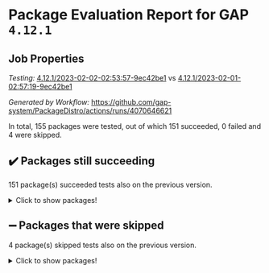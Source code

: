 # Package Evaluation Report for GAP `4.12.1`

## Job Properties

*Testing:* [4.12.1/2023-02-02-02:53:57-9ec42be1](https://github.com/gap-system/PackageDistro/blob/data/reports/4.12.1/2023-02-02-02:53:57-9ec42be1) vs [4.12.1/2023-02-01-02:57:19-9ec42be1](https://github.com/gap-system/PackageDistro/blob/data/reports/4.12.1/2023-02-01-02:57:19-9ec42be1)

*Generated by Workflow:* https://github.com/gap-system/PackageDistro/actions/runs/4070646621

In total, 155 packages were tested, out of which 151 succeeded, 0 failed and 4 were skipped.

## :heavy_check_mark: Packages still succeeding

151 package(s) succeeded tests also on the previous version.
<details><summary>Click to show packages!</summary>

- 4ti2interface 2023.01-01 [(success)](https://github.com/gap-system/PackageDistro/actions/runs/4070646621/jobs/7011844081)
- ace 5.6.2 [(success)](https://github.com/gap-system/PackageDistro/actions/runs/4070646621/jobs/7011844181)
- aclib 1.3.2 [(success)](https://github.com/gap-system/PackageDistro/actions/runs/4070646621/jobs/7011844269)
- agt 0.3.1 [(success)](https://github.com/gap-system/PackageDistro/actions/runs/4070646621/jobs/7011844375)
- alnuth 3.2.1 [(success)](https://github.com/gap-system/PackageDistro/actions/runs/4070646621/jobs/7011844451)
- anupq 3.3.0 [(success)](https://github.com/gap-system/PackageDistro/actions/runs/4070646621/jobs/7011844533)
- atlasrep 2.1.6 [(success)](https://github.com/gap-system/PackageDistro/actions/runs/4070646621/jobs/7011844628)
- autodoc 2022.10.20 [(success)](https://github.com/gap-system/PackageDistro/actions/runs/4070646621/jobs/7011844719)
- automata 1.15 [(success)](https://github.com/gap-system/PackageDistro/actions/runs/4070646621/jobs/7011844799)
- automgrp 1.3.2 [(success)](https://github.com/gap-system/PackageDistro/actions/runs/4070646621/jobs/7011844895)
- autpgrp 1.11 [(success)](https://github.com/gap-system/PackageDistro/actions/runs/4070646621/jobs/7011844972)
- cap 2023.01-09 [(success)](https://github.com/gap-system/PackageDistro/actions/runs/4070646621/jobs/7011845057)
- caratinterface 2.3.4 [(success)](https://github.com/gap-system/PackageDistro/actions/runs/4070646621/jobs/7011845124)
- cddinterface 2022.11.01 [(success)](https://github.com/gap-system/PackageDistro/actions/runs/4070646621/jobs/7011845177)
- circle 1.6.5 [(success)](https://github.com/gap-system/PackageDistro/actions/runs/4070646621/jobs/7011845263)
- classicpres 1.22 [(success)](https://github.com/gap-system/PackageDistro/actions/runs/4070646621/jobs/7011845315)
- cohomolo 1.6.11 [(success)](https://github.com/gap-system/PackageDistro/actions/runs/4070646621/jobs/7011845392)
- congruence 1.2.4 [(success)](https://github.com/gap-system/PackageDistro/actions/runs/4070646621/jobs/7011845453)
- corelg 1.56 [(success)](https://github.com/gap-system/PackageDistro/actions/runs/4070646621/jobs/7011845509)
- crime 1.6 [(success)](https://github.com/gap-system/PackageDistro/actions/runs/4070646621/jobs/7011845574)
- crisp 1.4.6 [(success)](https://github.com/gap-system/PackageDistro/actions/runs/4070646621/jobs/7011845662)
- crypting 0.10.4 [(success)](https://github.com/gap-system/PackageDistro/actions/runs/4070646621/jobs/7011845729)
- cryst 4.1.25 [(success)](https://github.com/gap-system/PackageDistro/actions/runs/4070646621/jobs/7011845799)
- crystcat 1.1.10 [(success)](https://github.com/gap-system/PackageDistro/actions/runs/4070646621/jobs/7011845859)
- ctbllib 1.3.4 [(success)](https://github.com/gap-system/PackageDistro/actions/runs/4070646621/jobs/7011845920)
- cubefree 1.19 [(success)](https://github.com/gap-system/PackageDistro/actions/runs/4070646621/jobs/7011845974)
- curlinterface 2.3.1 [(success)](https://github.com/gap-system/PackageDistro/actions/runs/4070646621/jobs/7011846028)
- cvec 2.7.6 [(success)](https://github.com/gap-system/PackageDistro/actions/runs/4070646621/jobs/7011846095)
- datastructures 0.3.0 [(success)](https://github.com/gap-system/PackageDistro/actions/runs/4070646621/jobs/7011846170)
- deepthought 1.0.6 [(success)](https://github.com/gap-system/PackageDistro/actions/runs/4070646621/jobs/7011846226)
- design 1.7 [(success)](https://github.com/gap-system/PackageDistro/actions/runs/4070646621/jobs/7011846292)
- difsets 2.3.1 [(success)](https://github.com/gap-system/PackageDistro/actions/runs/4070646621/jobs/7011846370)
- digraphs 1.6.1 [(success)](https://github.com/gap-system/PackageDistro/actions/runs/4070646621/jobs/7011846426)
- edim 1.3.6 [(success)](https://github.com/gap-system/PackageDistro/actions/runs/4070646621/jobs/7011846484)
- example 4.3.3 [(success)](https://github.com/gap-system/PackageDistro/actions/runs/4070646621/jobs/7011846549)
- examplesforhomalg 2022.11-01 [(success)](https://github.com/gap-system/PackageDistro/actions/runs/4070646621/jobs/7011846596)
- factint 1.6.3 [(success)](https://github.com/gap-system/PackageDistro/actions/runs/4070646621/jobs/7011846658)
- ferret 1.0.9 [(success)](https://github.com/gap-system/PackageDistro/actions/runs/4070646621/jobs/7011846704)
- fga 1.4.0 [(success)](https://github.com/gap-system/PackageDistro/actions/runs/4070646621/jobs/7011846759)
- fining 1.5.4 [(success)](https://github.com/gap-system/PackageDistro/actions/runs/4070646621/jobs/7011846811)
- float 1.0.3 [(success)](https://github.com/gap-system/PackageDistro/actions/runs/4070646621/jobs/7011846879)
- format 1.4.3 [(success)](https://github.com/gap-system/PackageDistro/actions/runs/4070646621/jobs/7011846943)
- forms 1.2.9 [(success)](https://github.com/gap-system/PackageDistro/actions/runs/4070646621/jobs/7011846996)
- fplsa 1.2.6 [(success)](https://github.com/gap-system/PackageDistro/actions/runs/4070646621/jobs/7011847067)
- fr 2.4.12 [(success)](https://github.com/gap-system/PackageDistro/actions/runs/4070646621/jobs/7011847116)
- francy 1.2.5 [(success)](https://github.com/gap-system/PackageDistro/actions/runs/4070646621/jobs/7011847166)
- fwtree 1.3 [(success)](https://github.com/gap-system/PackageDistro/actions/runs/4070646621/jobs/7011847230)
- gapdoc 1.6.6 [(success)](https://github.com/gap-system/PackageDistro/actions/runs/4070646621/jobs/7011847280)
- gauss 2023.01-01 [(success)](https://github.com/gap-system/PackageDistro/actions/runs/4070646621/jobs/7011847339)
- gaussforhomalg 2022.08-03 [(success)](https://github.com/gap-system/PackageDistro/actions/runs/4070646621/jobs/7011847418)
- gbnp 1.0.5 [(success)](https://github.com/gap-system/PackageDistro/actions/runs/4070646621/jobs/7011847484)
- generalizedmorphismsforcap 2022.12-01 [(success)](https://github.com/gap-system/PackageDistro/actions/runs/4070646621/jobs/7011847543)
- genss 1.6.8 [(success)](https://github.com/gap-system/PackageDistro/actions/runs/4070646621/jobs/7011847604)
- gradedmodules 2022.09-02 [(success)](https://github.com/gap-system/PackageDistro/actions/runs/4070646621/jobs/7011847687)
- gradedringforhomalg 2022.11-01 [(success)](https://github.com/gap-system/PackageDistro/actions/runs/4070646621/jobs/7011847772)
- grape 4.9.0 [(success)](https://github.com/gap-system/PackageDistro/actions/runs/4070646621/jobs/7011847833)
- groupoids 1.71 [(success)](https://github.com/gap-system/PackageDistro/actions/runs/4070646621/jobs/7011847899)
- grpconst 2.6.3 [(success)](https://github.com/gap-system/PackageDistro/actions/runs/4070646621/jobs/7011847944)
- guarana 0.96.3 [(success)](https://github.com/gap-system/PackageDistro/actions/runs/4070646621/jobs/7011848016)
- guava 3.18 [(success)](https://github.com/gap-system/PackageDistro/actions/runs/4070646621/jobs/7011848086)
- hap 1.49 [(success)](https://github.com/gap-system/PackageDistro/actions/runs/4070646621/jobs/7011848167)
- hapcryst 0.1.15 [(success)](https://github.com/gap-system/PackageDistro/actions/runs/4070646621/jobs/7011848256)
- hecke 1.5.3 [(success)](https://github.com/gap-system/PackageDistro/actions/runs/4070646621/jobs/7011848330)
- help 3.5 [(success)](https://github.com/gap-system/PackageDistro/actions/runs/4070646621/jobs/7011848392)
- homalg 2022.12-02 [(success)](https://github.com/gap-system/PackageDistro/actions/runs/4070646621/jobs/7011848492)
- homalgtocas 2022.11-02 [(success)](https://github.com/gap-system/PackageDistro/actions/runs/4070646621/jobs/7011848616)
- idrel 2.44 [(success)](https://github.com/gap-system/PackageDistro/actions/runs/4070646621/jobs/7011848752)
- images 1.3.1 [(success)](https://github.com/gap-system/PackageDistro/actions/runs/4070646621/jobs/7011848867)
- intpic 0.3.0 [(success)](https://github.com/gap-system/PackageDistro/actions/runs/4070646621/jobs/7011848974)
- io 4.8.0 [(success)](https://github.com/gap-system/PackageDistro/actions/runs/4070646621/jobs/7011849085)
- io_forhomalg 2022.11-01 [(success)](https://github.com/gap-system/PackageDistro/actions/runs/4070646621/jobs/7011849190)
- irredsol 1.4.4 [(success)](https://github.com/gap-system/PackageDistro/actions/runs/4070646621/jobs/7011849280)
- json 2.1.1 [(success)](https://github.com/gap-system/PackageDistro/actions/runs/4070646621/jobs/7011849379)
- jupyterkernel 1.4.1 [(success)](https://github.com/gap-system/PackageDistro/actions/runs/4070646621/jobs/7011849501)
- jupyterviz 1.5.6 [(success)](https://github.com/gap-system/PackageDistro/actions/runs/4070646621/jobs/7011849658)
- kan 1.34 [(success)](https://github.com/gap-system/PackageDistro/actions/runs/4070646621/jobs/7011849798)
- kbmag 1.5.11 [(success)](https://github.com/gap-system/PackageDistro/actions/runs/4070646621/jobs/7011849889)
- laguna 3.9.5 [(success)](https://github.com/gap-system/PackageDistro/actions/runs/4070646621/jobs/7011849997)
- liealgdb 2.2.1 [(success)](https://github.com/gap-system/PackageDistro/actions/runs/4070646621/jobs/7011850099)
- liepring 2.8 [(success)](https://github.com/gap-system/PackageDistro/actions/runs/4070646621/jobs/7011850228)
- liering 2.4.2 [(success)](https://github.com/gap-system/PackageDistro/actions/runs/4070646621/jobs/7011850336)
- linearalgebraforcap 2023.01-03 [(success)](https://github.com/gap-system/PackageDistro/actions/runs/4070646621/jobs/7011850461)
- localizeringforhomalg 2022.11-01 [(success)](https://github.com/gap-system/PackageDistro/actions/runs/4070646621/jobs/7011850571)
- loops 3.4.3 [(success)](https://github.com/gap-system/PackageDistro/actions/runs/4070646621/jobs/7011850735)
- lpres 1.0.3 [(success)](https://github.com/gap-system/PackageDistro/actions/runs/4070646621/jobs/7011850854)
- majoranaalgebras 1.5.1 [(success)](https://github.com/gap-system/PackageDistro/actions/runs/4070646621/jobs/7011850969)
- mapclass 1.4.6 [(success)](https://github.com/gap-system/PackageDistro/actions/runs/4070646621/jobs/7011851060)
- matgrp 0.70 [(success)](https://github.com/gap-system/PackageDistro/actions/runs/4070646621/jobs/7011851170)
- matricesforhomalg 2023.01-01 [(success)](https://github.com/gap-system/PackageDistro/actions/runs/4070646621/jobs/7011851243)
- modisom 2.5.3 [(success)](https://github.com/gap-system/PackageDistro/actions/runs/4070646621/jobs/7011851341)
- modulepresentationsforcap 2022.12-01 [(success)](https://github.com/gap-system/PackageDistro/actions/runs/4070646621/jobs/7011851419)
- modules 2022.11-01 [(success)](https://github.com/gap-system/PackageDistro/actions/runs/4070646621/jobs/7011851496)
- monoidalcategories 2022.12-01 [(success)](https://github.com/gap-system/PackageDistro/actions/runs/4070646621/jobs/7011851570)
- nconvex 2022.09-01 [(success)](https://github.com/gap-system/PackageDistro/actions/runs/4070646621/jobs/7011851644)
- nilmat 1.4.2 [(success)](https://github.com/gap-system/PackageDistro/actions/runs/4070646621/jobs/7011851724)
- nock 1.5 [(success)](https://github.com/gap-system/PackageDistro/actions/runs/4070646621/jobs/7011851818)
- normalizinterface 1.3.5 [(success)](https://github.com/gap-system/PackageDistro/actions/runs/4070646621/jobs/7011851903)
- nq 2.5.9 [(success)](https://github.com/gap-system/PackageDistro/actions/runs/4070646621/jobs/7011851963)
- numericalsgps 1.3.1 [(success)](https://github.com/gap-system/PackageDistro/actions/runs/4070646621/jobs/7011852065)
- openmath 11.5.2 [(success)](https://github.com/gap-system/PackageDistro/actions/runs/4070646621/jobs/7011852156)
- orb 4.9.0 [(success)](https://github.com/gap-system/PackageDistro/actions/runs/4070646621/jobs/7011852250)
- packagemanager 1.3.2 [(success)](https://github.com/gap-system/PackageDistro/actions/runs/4070646621/jobs/7011852348)
- patternclass 2.4.3 [(success)](https://github.com/gap-system/PackageDistro/actions/runs/4070646621/jobs/7011852448)
- permut 2.0.4 [(success)](https://github.com/gap-system/PackageDistro/actions/runs/4070646621/jobs/7011852541)
- polenta 1.3.10 [(success)](https://github.com/gap-system/PackageDistro/actions/runs/4070646621/jobs/7011852651)
- polymaking 0.8.6 [(success)](https://github.com/gap-system/PackageDistro/actions/runs/4070646621/jobs/7011852751)
- primgrp 3.4.3 [(success)](https://github.com/gap-system/PackageDistro/actions/runs/4070646621/jobs/7011852856)
- profiling 2.5.2 [(success)](https://github.com/gap-system/PackageDistro/actions/runs/4070646621/jobs/7011852942)
- qpa 1.34 [(success)](https://github.com/gap-system/PackageDistro/actions/runs/4070646621/jobs/7011853035)
- quagroup 1.8.3 [(success)](https://github.com/gap-system/PackageDistro/actions/runs/4070646621/jobs/7011853131)
- radiroot 2.9 [(success)](https://github.com/gap-system/PackageDistro/actions/runs/4070646621/jobs/7011853223)
- rcwa 4.7.1 [(success)](https://github.com/gap-system/PackageDistro/actions/runs/4070646621/jobs/7011853322)
- rds 1.8 [(success)](https://github.com/gap-system/PackageDistro/actions/runs/4070646621/jobs/7011853405)
- recog 1.4.2 [(success)](https://github.com/gap-system/PackageDistro/actions/runs/4070646621/jobs/7011853483)
- repndecomp 1.3.0 [(success)](https://github.com/gap-system/PackageDistro/actions/runs/4070646621/jobs/7011853553)
- repsn 3.1.0 [(success)](https://github.com/gap-system/PackageDistro/actions/runs/4070646621/jobs/7011853628)
- resclasses 4.7.3 [(success)](https://github.com/gap-system/PackageDistro/actions/runs/4070646621/jobs/7011853683)
- ringsforhomalg 2022.11-01 [(success)](https://github.com/gap-system/PackageDistro/actions/runs/4070646621/jobs/7011853765)
- sco 2022.09-01 [(success)](https://github.com/gap-system/PackageDistro/actions/runs/4070646621/jobs/7011853836)
- scscp 2.4.0 [(success)](https://github.com/gap-system/PackageDistro/actions/runs/4070646621/jobs/7011853895)
- semigroups 5.2.0 [(success)](https://github.com/gap-system/PackageDistro/actions/runs/4070646621/jobs/7011854038)
- sglppow 2.3 [(success)](https://github.com/gap-system/PackageDistro/actions/runs/4070646621/jobs/7011854123)
- sgpviz 0.999.5 [(success)](https://github.com/gap-system/PackageDistro/actions/runs/4070646621/jobs/7011854222)
- simpcomp 2.1.14 [(success)](https://github.com/gap-system/PackageDistro/actions/runs/4070646621/jobs/7011854302)
- singular 2022.09.23 [(success)](https://github.com/gap-system/PackageDistro/actions/runs/4070646621/jobs/7011854383)
- sl2reps 1.1 [(success)](https://github.com/gap-system/PackageDistro/actions/runs/4070646621/jobs/7011854470)
- sla 1.5.3 [(success)](https://github.com/gap-system/PackageDistro/actions/runs/4070646621/jobs/7011854580)
- smallgrp 1.5.1 [(success)](https://github.com/gap-system/PackageDistro/actions/runs/4070646621/jobs/7011854642)
- smallsemi 0.6.13 [(success)](https://github.com/gap-system/PackageDistro/actions/runs/4070646621/jobs/7011854741)
- sonata 2.9.6 [(success)](https://github.com/gap-system/PackageDistro/actions/runs/4070646621/jobs/7011854851)
- sophus 1.27 [(success)](https://github.com/gap-system/PackageDistro/actions/runs/4070646621/jobs/7011854958)
- spinsym 1.5.2 [(success)](https://github.com/gap-system/PackageDistro/actions/runs/4070646621/jobs/7011855035)
- standardff 0.9.4 [(success)](https://github.com/gap-system/PackageDistro/actions/runs/4070646621/jobs/7011855116)
- symbcompcc 1.3.2 [(success)](https://github.com/gap-system/PackageDistro/actions/runs/4070646621/jobs/7011855198)
- thelma 1.3 [(success)](https://github.com/gap-system/PackageDistro/actions/runs/4070646621/jobs/7011855292)
- tomlib 1.2.9 [(success)](https://github.com/gap-system/PackageDistro/actions/runs/4070646621/jobs/7011855375)
- toolsforhomalg 2022.12-01 [(success)](https://github.com/gap-system/PackageDistro/actions/runs/4070646621/jobs/7011855502)
- toric 1.9.5 [(success)](https://github.com/gap-system/PackageDistro/actions/runs/4070646621/jobs/7011855583)
- toricvarieties 2022.07.13 [(success)](https://github.com/gap-system/PackageDistro/actions/runs/4070646621/jobs/7011855676)
- transgrp 3.6.3 [(success)](https://github.com/gap-system/PackageDistro/actions/runs/4070646621/jobs/7011855768)
- ugaly 4.0.3 [(success)](https://github.com/gap-system/PackageDistro/actions/runs/4070646621/jobs/7011855860)
- unipot 1.5 [(success)](https://github.com/gap-system/PackageDistro/actions/runs/4070646621/jobs/7011855965)
- unitlib 4.1.0 [(success)](https://github.com/gap-system/PackageDistro/actions/runs/4070646621/jobs/7011856062)
- utils 0.81 [(success)](https://github.com/gap-system/PackageDistro/actions/runs/4070646621/jobs/7011856153)
- uuid 0.7 [(success)](https://github.com/gap-system/PackageDistro/actions/runs/4070646621/jobs/7011856253)
- walrus 0.9991 [(success)](https://github.com/gap-system/PackageDistro/actions/runs/4070646621/jobs/7011856350)
- wedderga 4.10.2 [(success)](https://github.com/gap-system/PackageDistro/actions/runs/4070646621/jobs/7011856466)
- xmod 2.88 [(success)](https://github.com/gap-system/PackageDistro/actions/runs/4070646621/jobs/7011856562)
- xmodalg 1.23 [(success)](https://github.com/gap-system/PackageDistro/actions/runs/4070646621/jobs/7011856672)
- yangbaxter 0.10.2 [(success)](https://github.com/gap-system/PackageDistro/actions/runs/4070646621/jobs/7011856768)
- zeromqinterface 0.14 [(success)](https://github.com/gap-system/PackageDistro/actions/runs/4070646621/jobs/7011856895)
</details>

## :heavy_minus_sign: Packages that were skipped

4 package(s) skipped tests also on the previous version.
<details><summary>Click to show packages!</summary>

- browse 1.8.20 [(skipped)](https://github.com/gap-system/PackageDistro/actions/runs/4070646621/jobs/7011695425)
- itc 1.5.1 [(skipped)](https://github.com/gap-system/PackageDistro/actions/runs/4070646621/jobs/7011695425)
- polycyclic 2.16 [(skipped)](https://github.com/gap-system/PackageDistro/actions/runs/4070646621/jobs/7011695425)
- xgap 4.31 [(skipped)](https://github.com/gap-system/PackageDistro/actions/runs/4070646621/jobs/7011695425)
</details>

